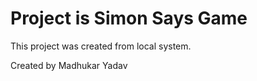 # Project is Simon Says Game

This project was created from local system.

Created by Madhukar Yadav
